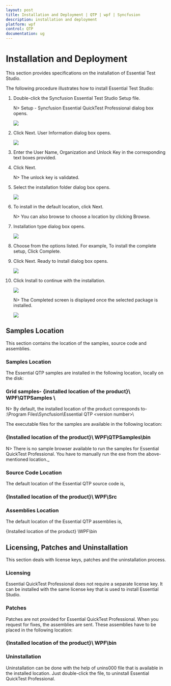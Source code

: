 ```yaml
---
layout: post
title: Installation and Deployment | QTP | wpf | Syncfusion
description: installation and deployment
platform: wpf
control: QTP
documentation: ug
---
```


# Installation and Deployment

This section provides specifications on the installation of Essential Test Studio.

The following procedure illustrates how to install Essential Test Studio:

1. Double-click the Syncfusion Essential Test Studio Setup file. 

   N> Setup - Syncfusion Essential QuickTest Professional dialog box opens.

   ![](Installation-and-Deployment_images/Installation-and-Deployment_img1.png)


2. Click Next. User Information dialog box opens. 

   ![](Installation-and-Deployment_images/Installation-and-Deployment_img2.png)
   


3. Enter the User Name, Organization and Unlock Key in the corresponding text boxes provided. 
4. Click Next. 



    N> The unlock key is validated.

5. Select the installation folder dialog box opens. 

   ![](Installation-and-Deployment_images/Installation-and-Deployment_img3.png)



6. To install in the default location, click Next. 
 
   N> You can also browse to choose a location by clicking Browse.

7. Installation type dialog box opens.

   ![](Installation-and-Deployment_images/Installation-and-Deployment_img4.png)



8. Choose from the options listed. For example, To install the complete setup, Click Complete.
9. Click Next. Ready to Install dialog box opens.

   ![](Installation-and-Deployment_images/Installation-and-Deployment_img5.png)



10. Click Install to continue with the installation.

    ![](Installation-and-Deployment_images/Installation-and-Deployment_img6.png)



    N> The Completed screen is displayed once the selected package is installed.

    ![](Installation-and-Deployment_images/Installation-and-Deployment_img7.png)



## Samples Location 

This section contains the location of the samples, source code and assemblies.

### Samples Location

The Essential QTP samples are installed in the following location, locally on the disk:

### Grid samples- {installed location of the product}\ WPF\QTPSamples \

N> By default, the installed location of the product corresponds to- <Drive>:\Program Files\Syncfusion\Essential QTP \<version number>\

The executable files for the samples are available in the following location:

### {Installed location of the product}\ WPF\QTPSamples\bin

N> There is no sample browser available to run the samples for Essential QuickTest Professional. You have to manually run the exe from the above-mentioned location._

### Source Code Location

The default location of the Essential QTP source code is,

### {Installed location of the product}\ WPF\Src

### Assemblies Location

The default location of the Essential QTP assemblies is,

{Installed location of the product} \WPF\bin

## Licensing, Patches and Uninstallation

This section deals with license keys, patches and the uninstallation process.



### Licensing

Essential QuickTest Professional does not require a separate license key. It can be installed with the same license key that is used to install Essential Studio. 

### Patches

Patches are not provided for Essential QuickTest Professional. When you request for fixes, the assemblies are sent. These assemblies have to be placed in the following location:

### {Installed location of the product}\ WPF\bin

### Uninstallation

Uninstallation can be done with the help of unins000 file that is available in the installed location. Just double-click the file, to uninstall Essential QuickTest Professional.

